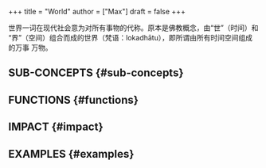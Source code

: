 +++
title = "World"
author = ["Max"]
draft = false
+++

世界一词在现代社会意为对所有事物的代称。原本是佛教概念，由“世”（时间）和
“界”（空间）组合而成的世界（梵语：lokadhātu），即所谓由所有时间空间组成的万事
万物。


## SUB-CONCEPTS {#sub-concepts}


## FUNCTIONS {#functions}


## IMPACT {#impact}


## EXAMPLES {#examples}
